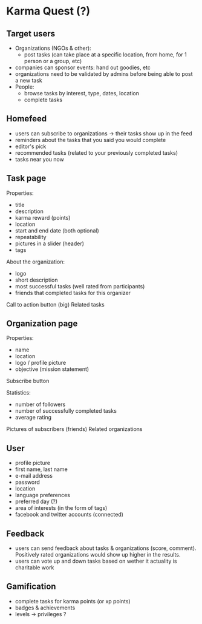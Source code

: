 # Karma Quest (?)

## Target users

- Organizations (NGOs & other):
  - post tasks (can take place at a specific location, from home, for 1 person or a group, etc)
- companies can sponsor events: hand out goodies, etc
- organizations need to be validated by admins before being able to post a new task
- People:
  - browse tasks by interest, type, dates, location
  - complete tasks

## Homefeed

- users can subscribe to organizations -> their tasks show up in the feed
- reminders about the tasks that you said you would complete
- editor's pick
- recommended tasks (related to your previously completed tasks)
- tasks near you now

## Task page

Properties:

- title
- description
- karma reward (points)
- location
- start and end date (both optional)
- repeatability
- pictures in a slider (header)
- tags

About the organization:

- logo
- short description
- most successful tasks (well rated from participants)
- friends that completed tasks for this organizer

Call to action button (big)
Related tasks

## Organization page

Properties:

- name
- location
- logo / profile picture
- objective (mission statement)

Subscribe button

Statistics:

- number of followers
- number of successfully completed tasks
- average rating

Pictures of subscribers (friends)
Related organizations

## User

- profile picture
- first name, last name
- e-mail address
- password
- location
- language preferences
- preferred day (?)
- area of interests (in the form of tags)
- facebook and twitter accounts (connected)

## Feedback

- users can send feedback about tasks & organizations (score, comment).
  Positively rated organizations would show up higher in the results.
- users can vote up and down tasks based on wether it actuality is charitable
  work

## Gamification

- complete tasks for karma points (or xp points)
- badges & achievements
- levels -> privileges ?

